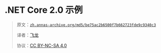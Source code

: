 # .NET Core 2.0 示例

> 原文：[`zh.annas-archive.org/md5/be75ac2b6500f7b662723fde9c9340c3`](https://zh.annas-archive.org/md5/be75ac2b6500f7b662723fde9c9340c3)
> 
> 译者：[飞龙](https://github.com/wizardforcel)
> 
> 协议：[CC BY-NC-SA 4.0](http://creativecommons.org/licenses/by-nc-sa/4.0/)